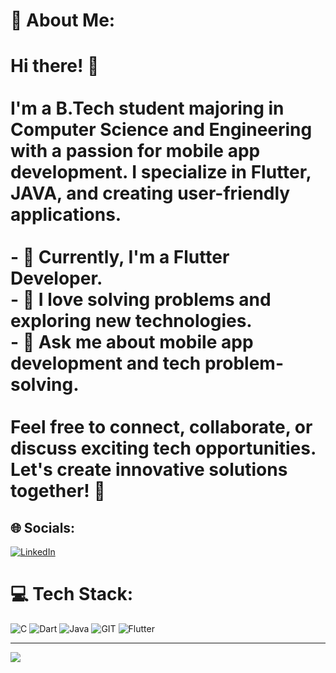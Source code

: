 # 💫 About Me:
# Hi there! 👋<br><br>I'm a B.Tech student majoring in Computer Science and Engineering with a passion for mobile app development. I specialize in Flutter, JAVA, and creating user-friendly applications.<br><br>- 🔭 Currently, I'm a Flutter Developer.<br>- 🌱 I love solving problems and exploring new technologies.<br>- 💬 Ask me about mobile app development and tech problem-solving.<br><br>Feel free to connect, collaborate, or discuss exciting tech opportunities. Let's create innovative solutions together! 🚀<br>


## 🌐 Socials:
[![LinkedIn](https://img.shields.io/badge/LinkedIn-%230077B5.svg?logo=linkedin&logoColor=white)](https://linkedin.com/in/https://www.linkedin.com/in/shubhangi-mishra-91857a210/) 

# 💻 Tech Stack:
![C](https://img.shields.io/badge/c-%2300599C.svg?style=for-the-badge&logo=c&logoColor=white) ![Dart](https://img.shields.io/badge/dart-%230175C2.svg?style=for-the-badge&logo=dart&logoColor=white) ![Java](https://img.shields.io/badge/java-%23ED8B00.svg?style=for-the-badge&logo=openjdk&logoColor=white) ![GIT](https://img.shields.io/badge/Git-fc6d26?style=for-the-badge&logo=git&logoColor=white) ![Flutter](https://img.shields.io/badge/Flutter-%2302569B.svg?style=for-the-badge&logo=Flutter&logoColor=white)

---
[![](https://visitcount.itsvg.in/api?id=shubhangii-mishra&icon=0&color=0)](https://visitcount.itsvg.in)

<!-- Proudly created with GPRM ( https://gprm.itsvg.in ) -->
